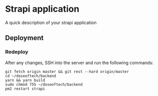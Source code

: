 # Strapi application

A quick description of your strapi application

## Deployment

### Redeploy

After any changes, SSH into the server and run the following commands:

```
git fetch origin master && git rest --hard origin/master
cd ~/doseoftech/backend
yarn && yarn build
sudo chmod 755 ~/doseoftech/backend
pm2 restart strapi
```